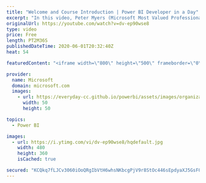 ```yaml
---
title: "Welcome and Course Introduction | Power BI Developer in a Day"
excerpt: "In this video, Peter Myers (Microsoft Most Valued Professional - Data Platform, and course developer), Sergei Gundorov (Principal Program Manager), and Amit Shuster (Product Manager) welcome and introduce you to the course. This is video 1 of 20.    The Power BI Developer in a Day online course empowers you as an"
originalUrl: https://youtube.com/watch?v=dv-ep90wse8
type: video
price: Free
length: PT2M36S
publishedDateTime: 2020-06-01T20:32:40Z
heat: 54

featuredContent: "<iframe width=\"800\" height=\"500\" frameborder=\"0\" src=\"https://www.youtube.com/embed/dv-ep90wse8\" allow=\"accelerometer; autoplay; encrypted-media; gyroscope; picture-in-picture\" allowfullscreen></iframe>"

provider:
  name: Microsoft
  domain: microsoft.com
  images:
    - url: https://everyday-cc.github.io/powerbi/assets/images/organizations/microsoft.com-50x50.jpg
      width: 50
      height: 50

topics:
  - Power BI

images:
  - url: https://i.ytimg.com/vi/dv-ep90wse8/hqdefault.jpg
    width: 480
    height: 360
    isCached: true

secured: "KCQkq7fLJCv3060iOoQRgIbVtH6whsNKbcgPjV9r8StOc446sEpdyaXJ5GsF0g3wEcjFKGB+dCtKbKbbM9aWaXEcxkGUzF+YBJEiPDOZdzH5HHLZjayLvRuKWhuKelQ7sjswQ8UG2aaUBP/rp7MLv/dtCHalNIXGqCLc6PpR8IYcS6YPpvJ/P4I3oRevF/Nato5LHJuEOq5kl+ox9CAdIV7z5O1yEy9g/1ffaYgA1MSo0LgUzOxClEvTIGwXsQjHUconpQFoc1Zm4VNK/Bzg6OiiVOl/cpi3UKX6a7COBYTRQbhjf3hl6/dbexYvGOD5X2zb6RIBR4asCUPVrw05zoL5zqPSov44WEjfqOC42Z6khq/rU+ZWfVU+zNLLJs6d+7n3b293Kdo3aoeAGAdSWZcikOMNiZlaL0jQqaPPjEo=;tulOF6e3J6Pj5Mq1C5l/yA=="
---
```


